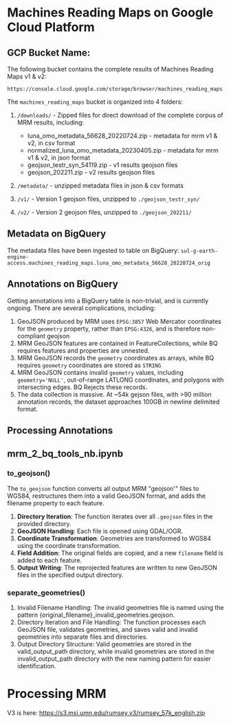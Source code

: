 # Machines Reading Maps on Google Cloud Platform

## GCP Bucket Name:

The following bucket contains the complete results of Machines Reading Maps v1 & v2:  

`https://console.cloud.google.com/storage/browser/machines_reading_maps`

The `machines_reading_maps` bucket is organized into 4 folders:

1. `/downloads/` - Zipped files for direct download of the complete corpus of MRM results, including:
    * luna_omo_metadata_56628_20220724.zip - metadata for mrm v1 & v2, in csv format
    * normalized_luna_omo_metadata_20230405.zip - metadata for mrm v1 & v2, in json format
    * geojson_testr_syn_54119.zip - v1 results geojson files
    * geojson_202211.zip - v2 results geojson files

2. `/metadata/` - unzipped metadata files in json & csv formats
3. `/v1/` - Version 1 geojson files, unzipped to `./geojson_testr_syn/`
4. `/v2/` - Version 2 geojson files, unzipped to `./geojson_202211/`

## Metadata on BigQuery

The metadata files have been ingested to table on BigQuery:
`sul-g-earth-engine-access.machines_reading_maps.luna_omo_metadata_56628_20220724_orig`

## Annotations on BigQuery

Getting annotations into a BigQuery table is non-trivial, and is currently ongoing. There are several complications, including:

1. GeoJSON produced by MRM uses `EPSG:3857` Web Mercator coordinates for the `geometry` property, rather than `EPSG:4326`, and is therefore non-compliant geojson
2. MRM GeoJSON features are contained in FeatureCollections, while BQ requires features and properties are unnested.
3. MRM GeoJSON records the `geometry` coordinates as arrays, while BQ requires `geometry` coordinates are stored as `STRING`
4. MRM GeoJSON contains invalid `geometry` values, including `geometry='NULL'`, out-of-range LATLONG coordinates, and polygons with intersecting edges. BQ Rejects these records.
5. The data collection is massive. At ~54k gejson files, with >90 million annotation records, the dataset approaches 100GB in newline delimited format. 

## Processing Annotations

## mrm_2_bq_tools_nb.ipynb


### to_geojson()

The `to_geojson` function converts all output MRM "geojson'" files to WGS84, restructures them into a valid GeoJSON format, and adds the filename property to each feature.


1. **Directory Iteration**: The function iterates over all `.geojson` files in the provided directory.
2. **GeoJSON Handling**: Each file is opened using GDAL/OGR.
3. **Coordinate Transformation**: Geometries are transformed to WGS84 using the coordinate transformation.
4. **Field Addition**: The original fields are copied, and a new `filename` field is added to each feature.
5. **Output Writing**: The reprojected features are written to new GeoJSON files in the specified output directory.


### separate_geometries()

1. Invalid Filename Handling: The invalid geometries file is named using the pattern {original_filename}_invalid_geometries.geojson.
2. Directory Iteration and File Handling: The function processes each GeoJSON file, validates geometries, and saves valid and invalid geometries into separate files and directories.
3. Output Directory Structure: Valid geometries are stored in the valid_output_path directory, while invalid geometries are stored in the invalid_output_path directory with the new naming pattern for easier identification.


# Processing MRM


V3 is here: https://s3.msi.umn.edu/rumsey.v3/rumsey_57k_english.zip 



